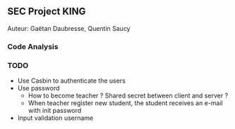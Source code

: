 ## SEC Project KING

Auteur: Gaëtan Daubresse, Quentin Saucy 

### Code Analysis



### TODO

- Use Casbin to authenticate the users
- Use password
  - How to become teacher ? Shared secret between client and server ? 
  - When teacher register new student, the student receives an e-mail with init password
- Input validation username

